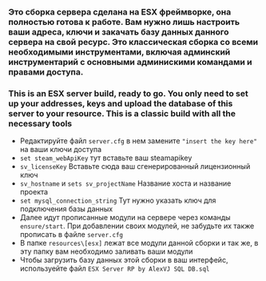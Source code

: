 ### Это сборка сервера сделана на ESX фреймворке, она полностью готова к работе. Вам нужно лишь настроить ваши адреса, ключи и закачать базу данных данного сервера на свой ресурс. Это классическая сборка со всеми необходимыми инструментами, включая админский инструментарий с основными админискими командами и правами доступа.
### This is an ESX server build, ready to go. You only need to set up your addresses, keys and upload the database of this server to your resource. This is a classic build with all the necessary tools

- Редактируйте файл `server.cfg` в нем замените `"insert the key here"` на ваши ключи доступа
- `set steam_webApiKey` тут вставьте ваш steamapikey
- `sv_licenseKey` Вставьте сюда ваш сгенерированный лицензионный ключ
- `sv_hostname` и `sets sv_projectName` Название хоста и название проекта
- `set mysql_connection_string` Тут нужно указать ключ для подключения базы данных
- Далее идут прописанные модули на сервере через команды `ensure/start`. При добавлении своих модулей, не забудьте их также прописать в файле `server.cfg`
- В папке `resources\[esx]` лежат все модули данной сборки и так же, в эту папку вам необходимо заливать ваши модули
- Чтобы загрузить базу данных этой сборки в ваш интерфейс, используейте файл `ESX Server RP by AlexVJ SQL DB.sql`

